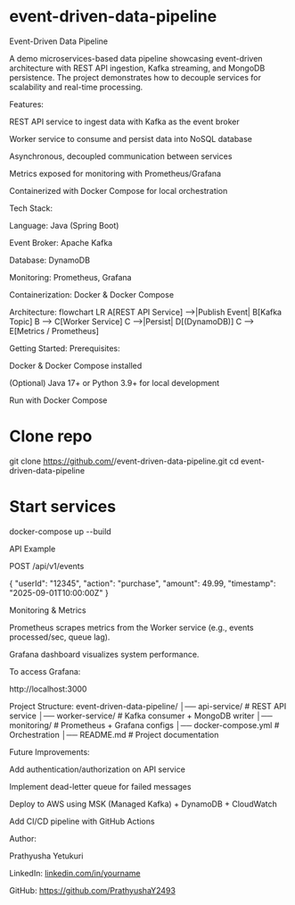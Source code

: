 # event-driven-data-pipeline
Event-Driven Data Pipeline

A demo microservices-based data pipeline showcasing event-driven architecture with REST API ingestion, Kafka streaming, and MongoDB persistence. The project demonstrates how to decouple services for scalability and real-time processing.

 Features:

REST API service to ingest data with Kafka as the event broker

Worker service to consume and persist data into NoSQL database

Asynchronous, decoupled communication between services

Metrics exposed for monitoring with Prometheus/Grafana

Containerized with Docker Compose for local orchestration

Tech Stack:

Language: Java (Spring Boot) 

Event Broker: Apache Kafka

Database: DynamoDB

Monitoring: Prometheus, Grafana

Containerization: Docker & Docker Compose

Architecture:
flowchart LR
  A[REST API Service] -->|Publish Event| B[Kafka Topic]
  B --> C[Worker Service]
  C -->|Persist| D[(DynamoDB)]
  C --> E[Metrics / Prometheus]

Getting Started:
Prerequisites:

Docker & Docker Compose installed

(Optional) Java 17+ or Python 3.9+ for local development

Run with Docker Compose
# Clone repo
git clone https://github.com/<your-username>/event-driven-data-pipeline.git
cd event-driven-data-pipeline

# Start services
docker-compose up --build

API Example

POST /api/v1/events

{
  "userId": "12345",
  "action": "purchase",
  "amount": 49.99,
  "timestamp": "2025-09-01T10:00:00Z"
}

Monitoring & Metrics

Prometheus scrapes metrics from the Worker service (e.g., events processed/sec, queue lag).

Grafana dashboard visualizes system performance.

To access Grafana:

http://localhost:3000

Project Structure:
event-driven-data-pipeline/
│── api-service/             # REST API service
│── worker-service/          # Kafka consumer + MongoDB writer
│── monitoring/              # Prometheus + Grafana configs
│── docker-compose.yml       # Orchestration
│── README.md                # Project documentation

Future Improvements:

Add authentication/authorization on API service

Implement dead-letter queue for failed messages

Deploy to AWS using MSK (Managed Kafka) + DynamoDB + CloudWatch

Add CI/CD pipeline with GitHub Actions

Author:

Prathyusha Yetukuri

LinkedIn: [linkedin.com/in/yourname](https://www.linkedin.com/in/prathyusha-yetukuri-681b3656/)

GitHub: https://github.com/PrathyushaY2493
